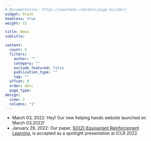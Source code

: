 ```yaml
---
# Documentation: https://wowchemy.com/docs/page-builder/
widget: blank
headless: true
weight: 15

title: News
subtitle:

content:
  count: 5
  filters:
    author: ""
    category: ""
    exclude_featured: false
    publication_type: ""
    tag: ""
  offset: 0
  order: desc
  page_type: 
design:
  view: 3
  columns: "1"
---
```


<!-- add news below -->


- March 03, 2022: Hey! Our new helping hands website launched on March 03,2022!
- January 28, 2022: Our paper, [SO(2)-Equivariant Reinforcement Learning](https://arxiv.org/pdf/2203.04439.pdf), is accepted as a spotlight presentation at ICLR 2022.
